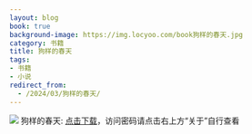 ```yaml
---
layout: blog
book: true
background-image: https://img.locyoo.com/book狗样的春天.jpg
category: 书籍
title: 狗样的春天
tags:
- 书籍
- 小说
redirect_from:
  - /2024/03/狗样的春天/
---
```

![](https://img.locyoo.com/book狗样的春天.jpg)
狗样的春天: <a name = "ref1" href="https://089m.com/f/50983618-1314175730-ff4b1d?p=3619">点击下载</a>，访问密码请点击右上方“关于”自行查看